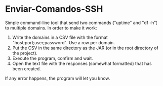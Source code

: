 # Enviar-Comandos-SSH
Simple command-line tool that send two commands ("uptime" and "df -h") to multiple domains. In order to make it work:

1. Write the domains in a CSV file with the format "host;port;user;password". Use a row per domain.
2. Put the CSV in the same directory as the JAR (or in the root directory of the project).
3. Execute the program, confirm and wait. 
4. Open the text file with the responses (somewhat formatted) that has been created.

If any error happens, the program will let you know.
